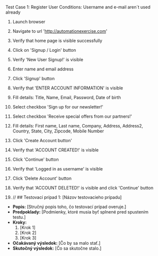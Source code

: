 Test Case 1: Register User
Conditions: Username and e-mail aren´t used already
1. Launch browser
2. Navigate to url 'http://automationexercise.com'
3. Verify that home page is visible successfully
4. Click on 'Signup / Login' button
5. Verify 'New User Signup!' is visible
6. Enter name and email address
7. Click 'Signup' button
8. Verify that 'ENTER ACCOUNT INFORMATION' is visible
9. Fill details: Title, Name, Email, Password, Date of birth
10. Select checkbox 'Sign up for our newsletter!'
11. Select checkbox 'Receive special offers from our partners!'
12. Fill details: First name, Last name, Company, Address, Address2, Country, State, City, Zipcode, Mobile Number
13. Click 'Create Account button'
14. Verify that 'ACCOUNT CREATED!' is visible
15. Click 'Continue' button
16. Verify that 'Logged in as username' is visible
17. Click 'Delete Account' button
18. Verify that 'ACCOUNT DELETED!' is visible and click 'Continue' button

19. // ## Testovací prípad 1: [Názov testovacieho prípadu]
- **Popis:** [Stručný popis toho, čo testovací prípad overuje.]
- **Predpoklady:** [Podmienky, ktoré musia byť splnené pred spustením testu.]
- **Kroky:** 
  1. [Krok 1]
  2. [Krok 2]
  3. [Krok 3]
- **Očakávaný výsledok:** [Čo by sa malo stať.]
- **Skutočný výsledok:** [Čo sa skutočne stalo.]
